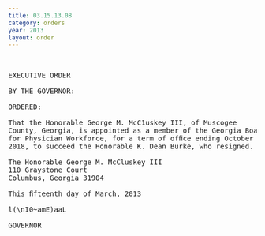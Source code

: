 ```yaml
---
title: 03.15.13.08
category: orders
year: 2013
layout: order
---
```


<pre> 

EXECUTIVE ORDER

BY THE GOVERNOR:

ORDERED:

That the Honorable George M. McC1uskey III, of Muscogee
County, Georgia, is appointed as a member of the Georgia Board
for Physician Workforce, for a term of ofﬁce ending October 6,
2018, to succeed the Honorable K. Dean Burke, who resigned.

The Honorable George M. McCluskey III
110 Graystone Court
Columbus, Georgia 31904

This ﬁfteenth day of March, 2013

l(\nI0~amE)aaL

GOVERNOR

</pre>
